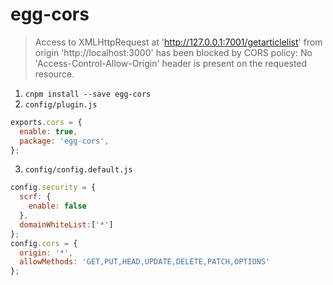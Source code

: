 
# egg-cors

> Access to XMLHttpRequest at 'http://127.0.0.1:7001/getarticlelist' from origin 'http://localhost:3000' has been blocked by CORS policy: No 'Access-Control-Allow-Origin' header is present on the requested resource.



1. `cnpm install --save egg-cors`
2. `config/plugin.js`
```javascript
exports.cors = {
  enable: true,
  package: 'egg-cors',
};
```
3. `config/config.default.js`
```javascript
config.security = {
  scrf: {
    enable: false
  },
  domainWhiteList:['*']
};
config.cors = {
  origin: '*',
  allowMethods: 'GET,PUT,HEAD,UPDATE,DELETE,PATCH,OPTIONS'
};
```
